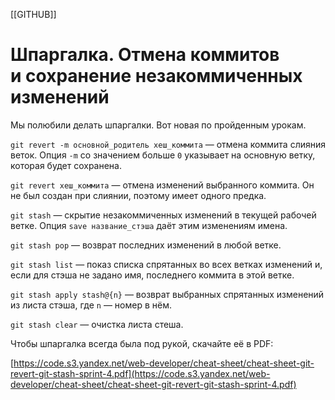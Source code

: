 [[GITHUB]]
# Шпаргалка. Отмена коммитов и сохранение незакоммиченных изменений

Мы полюбили делать шпаргалки. Вот новая по пройденным урокам.

`git revert -m основной_родитель хеш_коммита` — отмена коммита слияния веток. Опция `-m` со значением больше `0` указывает на основную ветку, которая будет сохранена.

`git revert хеш_коммита` — отмена изменений выбранного коммита. Он не был создан при слиянии, поэтому имеет одного предка.

`git stash` — скрытие незакоммиченных изменений в текущей рабочей ветке. Опция `save название_стэша` даёт этим изменениям имена.

`git stash pop` — возврат последних изменений в любой ветке.

`git stash list` — показ списка спрятанных во всех ветках изменений и, если для стэша не задано имя, последнего коммита в этой ветке.

`git stash apply stash@{n}` — возврат выбранных спрятанных изменений из листа стэша, где `n` — номер в нём.

`git stash clear` — очистка листа стеша.

Чтобы шпаргалка всегда была под рукой, скачайте её в PDF:

[https://code.s3.yandex.net/web-developer/cheat-sheet/cheat-sheet-git-revert-git-stash-sprint-4.pdf](https://code.s3.yandex.net/web-developer/cheat-sheet/cheat-sheet-git-revert-git-stash-sprint-4.pdf)